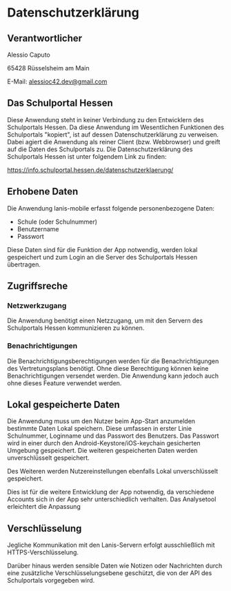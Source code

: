 # Datenschutzerklärung

## Verantwortlicher
Alessio Caputo

65428 Rüsselsheim am Main

E-Mail: alessioc42.dev@gmail.com


## Das Schulportal Hessen
Diese Anwendung steht in keiner Verbindung zu den Entwicklern des Schulportals Hessen.
Da diese Anwendung im Wesentlichen Funktionen des Schulportals "kopiert", ist auf dessen Datenschutzerklärung zu verweisen. Dabei agiert die Anwendung als reiner Client (bzw. Webbrowser) und greift auf die Daten des Schulportals zu.
Die Datenschutzerklärung des Schulportals Hessen ist unter folgendem Link zu finden:

https://info.schulportal.hessen.de/datenschutzerklaerung/

## Erhobene Daten
Die Anwendung lanis-mobile erfasst folgende personenbezogene Daten:
- Schule (oder Schulnummer)
- Benutzername
- Passwort

Diese Daten sind für die Funktion der App notwendig, werden lokal gespeichert und zum Login an die Server des Schulportals Hessen übertragen.
## Zugriffsreche
### Netzwerkzugang
Die Anwendung benötigt einen Netzzugang, um mit den Servern des Schulportals Hessen kommunizieren zu können.
### Benachrichtigungen
Die Benachrichtigungsberechtigungen werden für die Benachrichtigungen des Vertretungsplans benötigt. Ohne diese Berechtigung können keine Benachrichtigungen versendet werden. Die Anwendung kann jedoch auch ohne dieses Feature verwendet werden.
## Lokal gespeicherte Daten
Die Anwendung muss um den Nutzer beim App-Start anzumelden bestimmte Daten Lokal speichern. Diese umfassen in erster Linie Schulnummer, Loginname und das Passwort des Benutzers. Das Passwort wird in einer durch den Android-Keystore/iOS-keychain gesicherten Umgebung gespeichert. Die weiteren gespeicherten Daten werden unverschlüsselt gespeichert.

Des Weiteren werden Nutzereinstellungen ebenfalls Lokal unverschlüsselt gespeichert.

Dies ist für die weitere Entwicklung der App notwendig, da verschiedene Accounts sich in der App sehr unterschiedlich verhalten. Das Analysetool erleichtert die Anpassung 

## Verschlüsselung
Jegliche Kommunikation mit den Lanis-Servern erfolgt ausschließlich mit HTTPS-Verschlüsselung.

Darüber hinaus werden sensible Daten wie Notizen oder Nachrichten durch eine zusätzliche Verschlüsselungsebene geschützt, die von der API des Schulportals vorgegeben wird.
